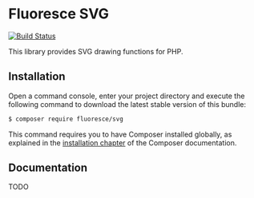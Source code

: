 Fluoresce SVG
=============

[![Build Status](https://travis-ci.org/fluoresceco/svg.svg?branch=master)](https://travis-ci.org/fluoresceco/svg)

This library provides SVG drawing functions for PHP.

## Installation

Open a command console, enter your project directory and execute the following
command to download the latest stable version of this bundle:

```bash
$ composer require fluoresce/svg
```

This command requires you to have Composer installed globally, as explained in
the [installation chapter](https://getcomposer.org/doc/00-intro.md) of the
Composer documentation.

## Documentation

TODO
